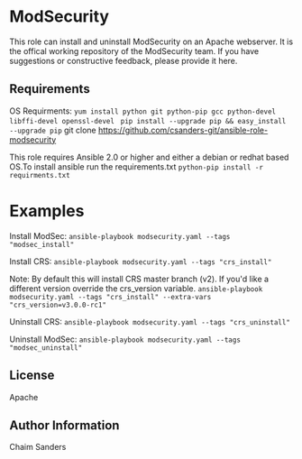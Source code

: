 ModSecurity
=====

This role can install and uninstall ModSecurity on an Apache webserver.
It is the offical working repository of the ModSecurity team. If you
have suggestions or constructive feedback, please provide it here.

Requirements
------------
OS Requirments:
```yum install python git python-pip gcc python-devel libffi-devel openssl-devel```
``` pip install --upgrade pip && easy_install --upgrade pip```
git clone https://github.com/csanders-git/ansible-role-modsecurity

This role requires Ansible 2.0 or higher and either a debian or redhat based OS.To install ansible run the requirements.txt ```python-pip install -r requirments.txt```

Examples
========

Install ModSec:
```ansible-playbook modsecurity.yaml --tags "modsec_install"```

Install CRS:
```ansible-playbook modsecurity.yaml --tags "crs_install"```

Note: By default this will install CRS master branch (v2). If you'd like a different version override the crs_version variable.
```ansible-playbook modsecurity.yaml --tags "crs_install" --extra-vars "crs_version=v3.0.0-rc1"```

Uninstall CRS:
```ansible-playbook modsecurity.yaml --tags "crs_uninstall"```

Uninstall ModSec:
```ansible-playbook modsecurity.yaml --tags "modsec_uninstall"```



License
-------
Apache

Author Information
------------------
Chaim Sanders

